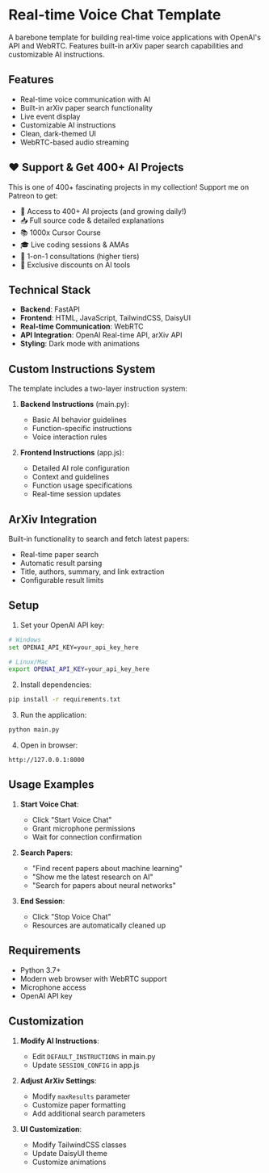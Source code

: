 # Real-time Voice Chat Template

A barebone template for building real-time voice applications with OpenAI's API and WebRTC. Features built-in arXiv paper search capabilities and customizable AI instructions.

## Features

- Real-time voice communication with AI
- Built-in arXiv paper search functionality
- Live event display
- Customizable AI instructions
- Clean, dark-themed UI
- WebRTC-based audio streaming

## ❤️ Support & Get 400+ AI Projects
This is one of 400+ fascinating projects in my collection! Support me on Patreon to get:

- 🎯 Access to 400+ AI projects (and growing daily!)
- 📥 Full source code & detailed explanations
- 📚 1000x Cursor Course
- 🎓 Live coding sessions & AMAs
- 💬 1-on-1 consultations (higher tiers)
- 🎁 Exclusive discounts on AI tools

## Technical Stack

- **Backend**: FastAPI
- **Frontend**: HTML, JavaScript, TailwindCSS, DaisyUI
- **Real-time Communication**: WebRTC
- **API Integration**: OpenAI Real-time API, arXiv API
- **Styling**: Dark mode with animations

## Custom Instructions System

The template includes a two-layer instruction system:

1. **Backend Instructions** (main.py):
   - Basic AI behavior guidelines
   - Function-specific instructions
   - Voice interaction rules

2. **Frontend Instructions** (app.js):
   - Detailed AI role configuration
   - Context and guidelines
   - Function usage specifications
   - Real-time session updates

## ArXiv Integration

Built-in functionality to search and fetch latest papers:
- Real-time paper search
- Automatic result parsing
- Title, authors, summary, and link extraction
- Configurable result limits

## Setup

1. Set your OpenAI API key:
```bash
# Windows
set OPENAI_API_KEY=your_api_key_here

# Linux/Mac
export OPENAI_API_KEY=your_api_key_here
```

2. Install dependencies:
```bash
pip install -r requirements.txt
```

3. Run the application:
```bash
python main.py
```

4. Open in browser:
```
http://127.0.0.1:8000
```

## Usage Examples

1. **Start Voice Chat**:
   - Click "Start Voice Chat"
   - Grant microphone permissions
   - Wait for connection confirmation

2. **Search Papers**:
   - "Find recent papers about machine learning"
   - "Show me the latest research on AI"
   - "Search for papers about neural networks"

3. **End Session**:
   - Click "Stop Voice Chat"
   - Resources are automatically cleaned up

## Requirements

- Python 3.7+
- Modern web browser with WebRTC support
- Microphone access
- OpenAI API key

## Customization

1. **Modify AI Instructions**:
   - Edit `DEFAULT_INSTRUCTIONS` in main.py
   - Update `SESSION_CONFIG` in app.js

2. **Adjust ArXiv Settings**:
   - Modify `maxResults` parameter
   - Customize paper formatting
   - Add additional search parameters

3. **UI Customization**:
   - Modify TailwindCSS classes
   - Update DaisyUI theme
   - Customize animations